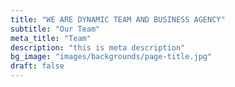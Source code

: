 ```yaml
---
title: "WE ARE DYNAMIC TEAM AND BUSINESS AGENCY"
subtitle: "Our Team"
meta_title: "Team"
description: "this is meta description"
bg_image: "images/backgrounds/page-title.jpg"
draft: false
---
```

